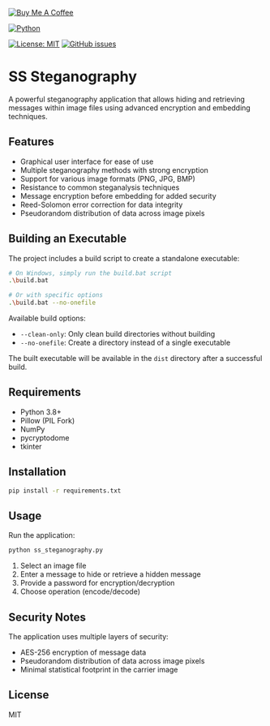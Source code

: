 [![Buy Me A Coffee](https://img.shields.io/badge/Buy%20Me%20A%20Coffee-Donate-brightgreen?logo=buymeacoffee)](https://www.buymeacoffee.com/armysarge)

[![Python](https://img.shields.io/badge/Python-3.8%2B-blue.svg)](https://www.python.org/)

[![License: MIT](https://img.shields.io/badge/License-MIT-blue.svg)](https://opensource.org/licenses/MIT)
[![GitHub issues](https://img.shields.io/github/issues/armysarge/ss-steganography)](https://github.com/armysarge/ss-steganography/issues)


# SS Steganography

A powerful steganography application that allows hiding and retrieving messages within image files using advanced encryption and embedding techniques.

## Features

- Graphical user interface for ease of use
- Multiple steganography methods with strong encryption
- Support for various image formats (PNG, JPG, BMP)
- Resistance to common steganalysis techniques
- Message encryption before embedding for added security
- Reed-Solomon error correction for data integrity
- Pseudorandom distribution of data across image pixels

## Building an Executable

The project includes a build script to create a standalone executable:

```bash
# On Windows, simply run the build.bat script
.\build.bat

# Or with specific options
.\build.bat --no-onefile
```

Available build options:
- `--clean-only`: Only clean build directories without building
- `--no-onefile`: Create a directory instead of a single executable

The built executable will be available in the `dist` directory after a successful build.

## Requirements

- Python 3.8+
- Pillow (PIL Fork)
- NumPy
- pycryptodome
- tkinter

## Installation

```bash
pip install -r requirements.txt
```

## Usage

Run the application:

```bash
python ss_steganography.py
```

1. Select an image file
2. Enter a message to hide or retrieve a hidden message
3. Provide a password for encryption/decryption
4. Choose operation (encode/decode)

## Security Notes

The application uses multiple layers of security:
- AES-256 encryption of message data
- Pseudorandom distribution of data across image pixels
- Minimal statistical footprint in the carrier image

## License

MIT
